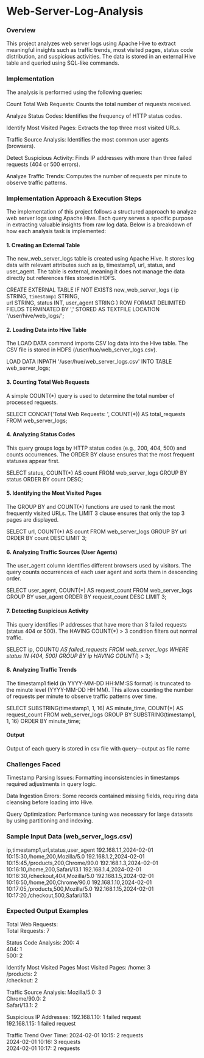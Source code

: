 # Web-Server-Log-Analysis

### Overview

This project analyzes web server logs using Apache Hive to extract meaningful insights such as traffic trends, most visited pages, 
status code distribution, and suspicious activities. The data is stored in an external Hive table and queried using SQL-like commands.

### Implementation 

The analysis is performed using the following queries:

Count Total Web Requests: Counts the total number of requests received.

Analyze Status Codes: Identifies the frequency of HTTP status codes.

Identify Most Visited Pages: Extracts the top three most visited URLs.

Traffic Source Analysis: Identifies the most common user agents (browsers).

Detect Suspicious Activity: Finds IP addresses with more than three failed requests (404 or 500 errors).

Analyze Traffic Trends: Computes the number of requests per minute to observe traffic patterns.


### Implementation Approach & Execution Steps

The implementation of this project follows a structured approach to analyze web server logs using Apache Hive. 
Each query serves a specific purpose in extracting valuable insights from raw log data. Below is a breakdown of how each 
analysis task is implemented:

#### 1. Creating an External Table

The new_web_server_logs table is created using Apache Hive.
It stores log data with relevant attributes such as ip, timestamp1, url, status, and user_agent.
The table is external, meaning it does not manage the data directly but references files stored in HDFS.

CREATE EXTERNAL TABLE IF NOT EXISTS new_web_server_logs (
    ip STRING,
    `timestamp1` STRING,  
    url STRING,
    status INT,
    user_agent STRING
)
ROW FORMAT DELIMITED
FIELDS TERMINATED BY ','
STORED AS TEXTFILE
LOCATION '/user/hive/web_logs/';


#### 2. Loading Data into Hive Table

The LOAD DATA command imports CSV log data into the Hive table.
The CSV file is stored in HDFS (/user/hue/web_server_logs.csv).

LOAD DATA INPATH '/user/hue/web_server_logs.csv' INTO TABLE web_server_logs;

#### 3. Counting Total Web Requests

A simple COUNT(*) query is used to determine the total number of processed requests.

SELECT CONCAT('Total Web Requests: ', COUNT(*)) AS total_requests
FROM web_server_logs;


#### 4. Analyzing Status Codes

This query groups logs by HTTP status codes (e.g., 200, 404, 500) and counts occurrences.
The ORDER BY clause ensures that the most frequent statuses appear first.

SELECT status, COUNT(*) AS count
FROM web_server_logs
GROUP BY status
ORDER BY count DESC;

#### 5. Identifying the Most Visited Pages

The GROUP BY and COUNT(*) functions are used to rank the most frequently visited URLs.
The LIMIT 3 clause ensures that only the top 3 pages are displayed.

SELECT url, COUNT(*) AS count
FROM web_server_logs
GROUP BY url
ORDER BY count DESC
LIMIT 3;

#### 6. Analyzing Traffic Sources (User Agents)

The user_agent column identifies different browsers used by visitors.
The query counts occurrences of each user agent and sorts them in descending order.

SELECT user_agent, COUNT(*) AS request_count
FROM web_server_logs
GROUP BY user_agent
ORDER BY request_count DESC
LIMIT 3;

#### 7. Detecting Suspicious Activity

This query identifies IP addresses that have more than 3 failed requests (status 404 or 500).
The HAVING COUNT(*) > 3 condition filters out normal traffic.

SELECT ip, COUNT(*) AS failed_requests
FROM web_server_logs
WHERE status IN (404, 500)
GROUP BY ip
HAVING COUNT(*) > 3;

#### 8. Analyzing Traffic Trends

The timestamp1 field (in YYYY-MM-DD HH:MM:SS format) is truncated to the minute level (YYYY-MM-DD HH:MM).
This allows counting the number of requests per minute to observe traffic patterns over time.

SELECT SUBSTRING(timestamp1, 1, 16) AS minute_time, COUNT(*) AS request_count
FROM web_server_logs
GROUP BY SUBSTRING(timestamp1, 1, 16)
ORDER BY minute_time;


#### Output

Output of each query is stored in csv file with query-<querynymber>-output as file name

### Challenges Faced

Timestamp Parsing Issues: Formatting inconsistencies in timestamps required adjustments in query logic.

Data Ingestion Errors: Some records contained missing fields, requiring data cleansing before loading into Hive.

Query Optimization: Performance tuning was necessary for large datasets by using partitioning and indexing.


### Sample Input Data (web_server_logs.csv)
ip,timestamp1,url,status,user_agent
192.168.1.1,2024-02-01 10:15:30,/home,200,Mozilla/5.0
192.168.1.2,2024-02-01 10:15:45,/products,200,Chrome/90.0
192.168.1.3,2024-02-01 10:16:10,/home,200,Safari/13.1
192.168.1.4,2024-02-01 10:16:30,/checkout,404,Mozilla/5.0
192.168.1.5,2024-02-01 10:16:50,/home,200,Chrome/90.0
192.168.1.10,2024-02-01 10:17:05,/products,500,Mozilla/5.0
192.168.1.15,2024-02-01 10:17:20,/checkout,500,Safari/13.1


### Expected Output Examples

Total Web Requests:  
Total Requests: 7  

Status Code Analysis:
200: 4  
404: 1  
500: 2  

Identify Most Visited Pages
Most Visited Pages:
/home: 3  
/products: 2  
/checkout: 2  

Traffic Source Analysis:
Mozilla/5.0: 3  
Chrome/90.0: 2  
Safari/13.1: 2  

Suspicious IP Addresses:
192.168.1.10: 1 failed request  
192.168.1.15: 1 failed request  

Traffic Trend Over Time:
2024-02-01 10:15: 2 requests  
2024-02-01 10:16: 3 requests  
2024-02-01 10:17: 2 requests